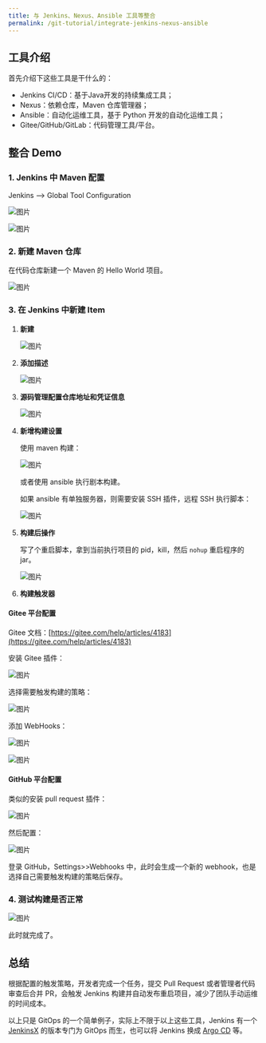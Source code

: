 ```yaml
---
title: 与 Jenkins、Nexus、Ansible 工具等整合
permalink: /git-tutorial/integrate-jenkins-nexus-ansible
---
```


## 工具介绍

首先介绍下这些工具是干什么的：

- Jenkins CI/CD：基于Java开发的持续集成工具；
- Nexus：依赖仓库，Maven 仓库管理器；
- Ansible：自动化运维工具，基于 Python 开发的自动化运维工具；
- Gitee/GitHub/GitLab：代码管理工具/平台。

## 整合 Demo

### 1. Jenkins 中 Maven 配置

Jenkins --> Global Tool Configuration

![图片](./../../../.vuepress/public/images/6wp82eLM7PaC6JRS.png)

![图片](./../../../.vuepress/public/images/p32jHEAF02u4K88J.png)

### 2. 新建 Maven 仓库

在代码仓库新建一个 Maven 的 Hello World 项目。

![图片](./../../../.vuepress/public/images/RbJ4K4JeubIqN787.png)

### 3. 在 Jenkins 中新建 Item

1. **新建**

   ![图片](./../../../.vuepress/public/images/6aMhvYrboHTWPcIx.png)

2. **添加描述**

   ![图片](./../../../.vuepress/public/images/PxqylA9QyweagTXN.png)

3. **源码管理配置仓库地址和凭证信息**

   ![图片](./../../../.vuepress/public/images/qNtYN9xvA0B7nS8R.png)

4. **新增构建设置**

   使用 maven 构建：

   ![图片](./../../../.vuepress/public/images/nOkjIMwTAzN1nal9.png)

   或者使用 ansible 执行剧本构建。

   如果 ansible 有单独服务器，则需要安装 SSH 插件，远程 SSH 执行脚本：

   ![图片](./../../../.vuepress/public/images/EJD6Z9YTCj1qPGQC.png)

5. **构建后操作**

   写了个重启脚本，拿到当前执行项目的 pid，kill，然后 `nohup` 重启程序的 jar。

   ![图片](./../../../.vuepress/public/images/14rfmbHaL7AWuNbW.png)

6. **构建触发器**

#### Gitee 平台配置

Gitee 文档：[https://gitee.com/help/articles/4183](https://gitee.com/help/articles/4183)

安装 Gitee 插件：

![图片](./../../../.vuepress/public/images/Kfj56rspKO4Ow5Jw.png)

选择需要触发构建的策略：

![图片](./../../../.vuepress/public/images/H1r9l7blTdVr1Zkw.png)

添加 WebHooks：

![图片](./../../../.vuepress/public/images/3d7q0uzFhN7JTmwl.png)

![图片](./../../../.vuepress/public/images/rsvaM3hXGsE58nhV.png)

#### GitHub 平台配置

类似的安装 pull request 插件：

![图片](./../../../.vuepress/public/images/oPUmuVdhQwrACLEb.png)

然后配置：

![图片](./../../../.vuepress/public/images/2R6SxJWKdCBuBh8q.png)

登录 GitHub，Settings>>Webhooks 中，此时会生成一个新的 webhook，也是选择自己需要触发构建的策略后保存。

### 4. 测试构建是否正常

![图片](./../../../.vuepress/public/images/EODOUdTulqSEfSSe.png)

此时就完成了。

## 总结

根据配置的触发策略，开发者完成一个任务，提交 Pull Request 或者管理者代码审查后合并 PR，会触发 Jenkins 构建并自动发布重启项目，减少了团队手动运维的时间成本。

以上只是 GitOps 的一个简单例子，实际上不限于以上这些工具，Jenkins 有一个 [JenkinsX](https://jenkins-x.io/docs/) 的版本专门为 GitOps 而生，也可以将 Jenkins 换成 [Argo CD](https://argoproj.github.io/argo-cd/) 等。

